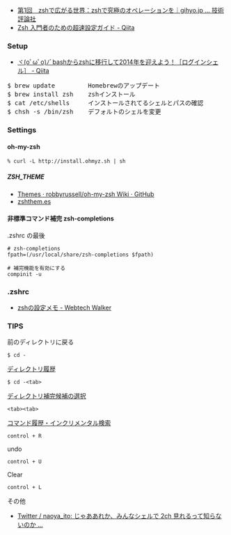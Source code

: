 - [第1回　zshで広がる世界：zshで究極のオペレーションを｜gihyo.jp … 技術評論社](http://gihyo.jp/dev/serial/01/zsh-book/0001)
- [Zsh 入門者のための超速設定ガイド - Qiita](http://qiita.com/uasi/items/c4288dd835a65eb9d709)

### Setup

- [ヾ(oﾟωﾟo)ﾉﾞbashからzshに移行して2014年を迎えよう！［ログインシェル］ - Qiita](http://qiita.com/harapeko_wktk/items/47aee77e6e7f7800fa03)

<pre>
$ brew update         Homebrewのアップデート
$ brew install zsh    zshインストール
$ cat /etc/shells     インストールされてるシェルとパスの確認
$ chsh -s /bin/zsh    デフォルトのシェルを変更
</pre>

### Settings

#### oh-my-zsh

    % curl -L http://install.ohmyz.sh | sh

##### ZSH_THEME

- [Themes · robbyrussell/oh-my-zsh Wiki · GitHub](https://github.com/robbyrussell/oh-my-zsh/wiki/themes)
- [zshthem.es](http://zshthem.es/all/)

#### 非標準コマンド補完 zsh-completions

.zshrc の最後

    # zsh-completions
    fpath=(/usr/local/share/zsh-completions $fpath)
    
    # 補完機能を有効にする
    compinit -u

### .zshrc

- [zshの設定メモ - Webtech Walker](http://webtech-walker.com/archive/2008/12/15101251.html)

### TIPS

前のディレクトリに戻る

    $ cd -

[ディレクトリ履歴](https://twitter.com/naoya_ito/status/453121315898003456)

    $ cd -<tab>

[ディレクトリ補完候補の選択](https://twitter.com/naoya_ito/status/453123154370510849)

    <tab><tab>

[コマンド履歴・インクリメンタル検索](https://twitter.com/naoya_ito/status/453122024836038656)

    control + R

undo

    control + U

Clear

    control + L

その他

- [Twitter / naoya_ito: じゃああれか、みんなシェルで 2ch 見れるって知らないのか ...](https://twitter.com/naoya_ito/status/453127011146289153)
